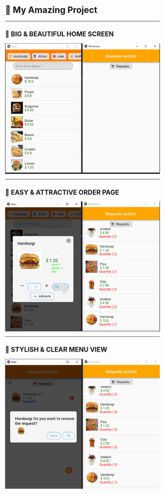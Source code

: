 # 🚀 My Amazing Project

---

## 🍔 BIG & BEAUTIFUL HOME SCREEN
![Project Image](img/seve_img.png)

---

## 🍕 EASY & ATTRACTIVE ORDER PAGE
![Project Image](img/seve.png)

---

## 🥗 STYLISH & CLEAR MENU VIEW
![Project Image](img/sever.png)

